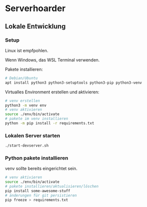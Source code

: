 # Serverhoarder

## Lokale Entwicklung

### Setup

Linux ist empfpohlen.

Wenn Windows, das WSL Terminal verwenden.

Pakete installieren:

```sh
# Debian/Ubuntu
apt install python3 python3-setuptools python3-pip python3-venv
```

Virtualles Environment erstellen und aktivieren:

```sh
# venv erstellen
python3 -m venv env
# venv aktivieren
source ./env/bin/activate
# pakete im venv installieren
python -m pip install -r requirements.txt
```

### Lokalen Server starten

```sh
./start-devserver.sh
```

### Python pakete installieren

venv sollte bereits eingerichtet sein.

```sh
# venv aktivieren
source ./env/bin/activate
# pakete installieren/aktualisieren/löschen
pip install some-awesome-stuff
# änderungen für git persistieren
pip freeze > requirements.txt
```

